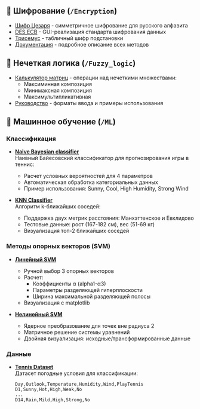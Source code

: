 ## 🔐 Шифрование (`/Encryption`)
- [Шифр Цезаря](Encryption/Caesar_cipher.py) - симметричное шифрование для русского алфавита
- [DES ECB](Encryption/DES.py) - GUI-реализация стандарта шифрования данных 
- [Трисемус](Encryption/Trisemus%20encryption%20system.py) - табличный шифр подстановки
- [Документация](Encryption/README.md) - подробное описание всех методов

## 🧮 Нечеткая логика (`/Fuzzy_logic`)
- [Калькулятор матриц](Fuzzy_logic/Fuzzy_Calc.py) - операции над нечеткими множествами:
  - Максиминная композиция
  - Минимаксная композиция  
  - Максимультипликативная
- [Руководство](Fuzzy_logic/README.md) - форматы ввода и примеры использования

## 🤖 Машинное обучение (`/ML`)
### Классификация
- **[Naive Bayesian classifier](ML/Naive_Bayesian_classifier.py)**  
Наивный Байесовский классификатор для прогнозирования игры в теннис:
  - Расчет условных вероятностей для 4 параметров
  - Автоматическая обработка категориальных данных
  - Пример использования: Sunny, Cool, High Humidity, Strong Wind

- **[KNN Classifier](ML/Euvklid_and_Mahattan_distance.py)**  
Алгоритм k-ближайших соседей:
  - Поддержка двух метрик расстояния: Манхэттенское и Евклидово
  - Тестовые данные: рост (167-182 см), вес (51-69 кг)
  - Визуализация топ-2 ближайших соседей

### Методы опорных векторов (SVM)
- **[Линейный SVM](ML/final_SVM_Linear.py)**  
  - Ручной выбор 3 опорных векторов
  - Расчет:
    - Коэффициенты α (alpha1-α3)
    - Параметры разделяющей гиперплоскости
    - Ширина максимальной разделяющей полосы
  - Визуализация с matplotlib

- **[Нелинейный SVM](ML/final_SVM_Non_Line.py)**  
  - Ядерное преобразование для точек вне радиуса 2
  - Матричное решение системы уравнений
  - Двойная визуализация: исходные/трансформированные данные

### Данные
- **[Tennis Dataset](ML/Tennis_dataset.csv)**  
Датасет погодные условия для классификации:
  ```csv
  Day,Outlook,Temperature,Humidity,Wind,PlayTennis
  D1,Sunny,Hot,High,Weak,No
  ...
  D14,Rain,Mild,High,Strong,No
  ```